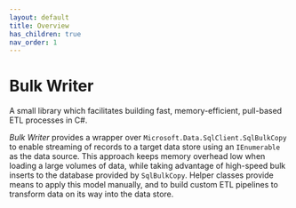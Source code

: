 ```yaml
---
layout: default
title: Overview
has_children: true
nav_order: 1
---
```

# Bulk Writer

A small library which facilitates building fast, memory-efficient, pull-based ETL processes in C#.

*Bulk Writer* provides a wrapper over `Microsoft.Data.SqlClient.SqlBulkCopy` to enable streaming of records to a target data store using an `IEnumerable` as the data source. This approach keeps memory overhead low when loading a large volumes of data, while taking advantage of high-speed bulk inserts to the database provided by `SqlBulkCopy`. Helper classes provide means to apply this model manually, and to build custom ETL pipelines to transform data on its way into the data store.
